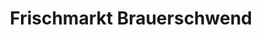 ---
title: "Frischmarkt Brauerschwend"
url: /schwalmtal/frischmarkt-brauerschwend/
shop: Supermarkt
---